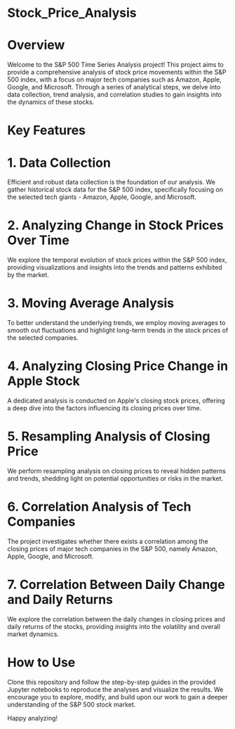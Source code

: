 # Stock_Price_Analysis
# Overview
Welcome to the S&P 500 Time Series Analysis project! This project aims to provide a comprehensive analysis of stock price movements within the S&P 500 index, with a focus on major tech companies such as Amazon, Apple, Google, and Microsoft. Through a series of analytical steps, we delve into data collection, trend analysis, and correlation studies to gain insights into the dynamics of these stocks.

# Key Features
# 1. Data Collection
Efficient and robust data collection is the foundation of our analysis. We gather historical stock data for the S&P 500 index, specifically focusing on the selected tech giants - Amazon, Apple, Google, and Microsoft.

# 2. Analyzing Change in Stock Prices Over Time
We explore the temporal evolution of stock prices within the S&P 500 index, providing visualizations and insights into the trends and patterns exhibited by the market.

# 3. Moving Average Analysis
To better understand the underlying trends, we employ moving averages to smooth out fluctuations and highlight long-term trends in the stock prices of the selected companies.

# 4. Analyzing Closing Price Change in Apple Stock
A dedicated analysis is conducted on Apple's closing stock prices, offering a deep dive into the factors influencing its closing prices over time.

# 5. Resampling Analysis of Closing Price
We perform resampling analysis on closing prices to reveal hidden patterns and trends, shedding light on potential opportunities or risks in the market.

# 6. Correlation Analysis of Tech Companies
The project investigates whether there exists a correlation among the closing prices of major tech companies in the S&P 500, namely Amazon, Apple, Google, and Microsoft.

# 7. Correlation Between Daily Change and Daily Returns
We explore the correlation between the daily changes in closing prices and daily returns of the stocks, providing insights into the volatility and overall market dynamics.

# How to Use
Clone this repository and follow the step-by-step guides in the provided Jupyter notebooks to reproduce the analyses and visualize the results. We encourage you to explore, modify, and build upon our work to gain a deeper understanding of the S&P 500 stock market.

Happy analyzing!
